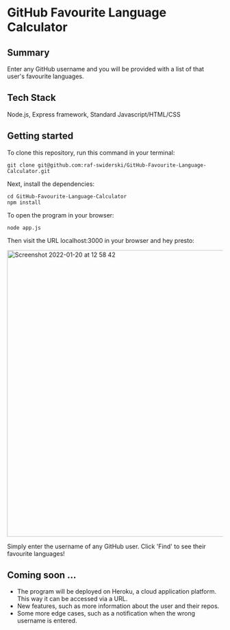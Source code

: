 # GitHub Favourite Language Calculator

## Summary

Enter any GitHub username and you will be provided with a list of that user's favourite languages. 

## Tech Stack

Node.js, Express framework, Standard Javascript/HTML/CSS

## Getting started

To clone this repository, run this command in your terminal:
```
git clone git@github.com:raf-swiderski/GitHub-Favourite-Language-Calculator.git
```

Next, install the dependencies:
```
cd GitHub-Favourite-Language-Calculator
npm install
```

To open the program in your browser:
```
node app.js
```
Then visit the URL localhost:3000 in your browser and hey presto:

<img width="668" alt="Screenshot 2022-01-20 at 12 58 42" src="https://user-images.githubusercontent.com/76166627/150343354-1550edf3-fba9-45db-b742-fbe13048fea2.png">

Simply enter the username of any GitHub user. Click 'Find' to see their favourite languages!

## Coming soon ...

 - The program will be deployed on Heroku, a cloud application platform. This way it can be accessed via a URL.
 - New features, such as more information about the user and their repos. 
 - Some more edge cases, such as a notification when the wrong username is entered.












